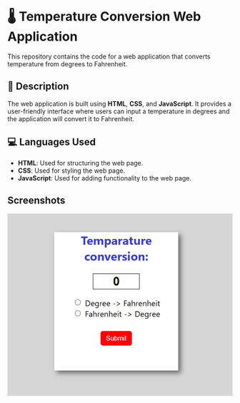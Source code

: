 # 🌡️ **Temperature Conversion Web Application**

This repository contains the code for a web application that converts temperature from degrees to Fahrenheit.

## 📝 **Description**

The web application is built using **HTML**, **CSS**, and **JavaScript**. It provides a user-friendly interface where users can input a temperature in degrees and the application will convert it to Fahrenheit.

## 💻 **Languages Used**

- **HTML**: Used for structuring the web page.
- **CSS**: Used for styling the web page.
- **JavaScript**: Used for adding functionality to the web page.

## Screenshots

![App Screenshot](https://github.com/sohan10012/JavaScript/blob/master/Screenshot.png)
